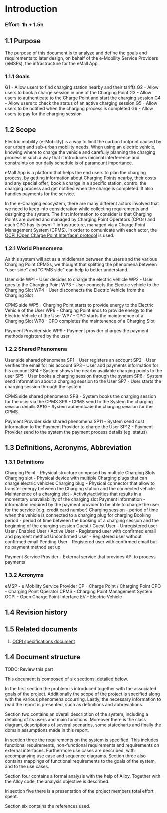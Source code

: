 # Introduction
### Effort: 1h + 1.5h

## 1.1 Purpose
The purpose of this document is to analyze and define the goals and requirements to later design, on behalf of the e-Mobility Service Providers (eMSPs), the infrastructure for the eMall App.

### 1.1.1 Goals
G1 - Allow users to find charging station nearby and their tariffs
G2 - Allow users to book a charge session in one of the Charging Point
G3 - Allow users to authenticate to the Charge Point and start the charging session
G4 - Allow users to check the status of an active charging session
G5 - Allow users to be notified when the charging process is completed
G6 - Allow users to pay for the charging session

## 1.2 Scope 

Electric mobility (e-Mobility) is a way to limit the carbon footprint caused by our urban and sub-urban mobility needs. When using an electric vehicle, knowing where to charge the vehicle and carefully planning the charging process in such a way that it introduces minimal interference and constraints on our daily schedule is of paramount importance.

eMall App is a platform that helps the end users to plan the charging process, by getting information about Charging Points nearby, their costs and any special offer; book a charge in a specific station, control the charging process and get notified when the charge is completed. It also handles payments for the service.

In the e-Charging ecosystem, there are many different actors involved that we need to keep into consideration while collecting requirements and designing the system. The first information to consider is that Charging Points are owned and managed by Charging Point Operators (CPOs) and each CPO has its own IT infrastructure, managed via a Charge Point Management System (CPMS). 
In order to comunicate with each actor, the [OCPI (Open Charge Point Interface) protocol](../Specs/OCPI-2.2.1.pdf) is used. 

### 1.2.1 World Phenomena 
As this system will act as a middleman between the users and the various Charging Point CPMSs, we thought that splitting the phenomena between "user side" and "CPMS side" can help to better understand.

User side
WP1 - User decides to charge the electric vehicle
WP2 - User goes to the Charging Point
WP3 - User connects the Electric vehicle to the Charging Slot
WP4 - User disconnects the Electric Vehicle from the Charging Slot

CPMS side
WP5 - Charging Point starts to provide energy to the Electric Vehicle of the User
WP6 - Charging Point ends to provide energy to the Electric Vehicle of the User
WP7 - CPO starts the maintenence of a Charging Slot
WP8 - CPO completes the maintenence of a Charging Slot

Payment Provider side
WP9 - Payment provider charges the payment methods registered by the user


### 1.2.2 Shared Phenomena
User side shared phenomena
SP1 - User registers an account
SP2 - User verifies the email for his account
SP3 - User add payments information for his account
SP4 - System shows the nearby available charging points to the user
SP5 - User books a charging session through the system
SP6 - System send information about a charging session to the User
SP7 - User starts the charging session through the system

CPMS side shared phenomena
SP8 - System books the charging session for the user via the CPMS
SP9 - CPMS send to the System the charging session details
SP10 - System authenticate the charging session for the CPMS

Payment Provider side shared phenomena
SP11 - System send cost information to the Payment Provider to charge the User
SP12 - Payment Provider send to the system the payment process details (eg. status)

## 1.3 Definitions, Acronyms, Abbreviation

### 1.3.1 Definitions
Charging Point - Physical structure composed by multiple Charging Slots
Charging slot - Physical device with multiple Charging plugs that can charge electric vehicles
Charging plug - Physical connector that allow to transfer energy between the Charging station and the connected vehicle
Maintenence of a charging slot - Activity/activities that results in a momentary unavailability of the charging slot
Payment information - information required by the payment provider to be able to charge the user for the service (e.g. credit card number)
Charging session - period of time when the vehicle is connected to a charging plug for charging
Booking period - period of time between the booking of a charging session and the beginning of the charging session
Guest / Guest User - Unregistered user
User / Enabled User / Active User - Registered user with confirmed email and payment method
Unconfirmed User - Registered user without confirmed email
Pending User - Registered user with confirmed email but no payment method set up

Payment Service Provider - External service that provides API to process payments

### 1.3.2 Acronyms
eMSP - e Mobility Service Provider
CP - Charge Point / Charging Point
CPO - Charging Point Operator
CPMS - Charging Point Management System
OCPI - Open Charge Point Interface
EV - Electric Vehicle

## 1.4 Revision history
## 1.5 Related documents
1. [OCPI specifications document](../Specs/OCPI-2.2.1.pdf)

## 1.4 Document structure

TODO: Review this part

This document is composed of six sections, detailed below.

In the first section the problem is introduced together with the associated goals of the project. Additionally the scope of the project is specified along with the various phenomena occurring. Lastly, the necessary information to read the report is presented, such as definitions and abbreviations.

Section two contains an overall description of the system, including a detailing of its users and main functions. Moreover there is the class diagram, descriptions of several scenarios, some statecharts and finally the domain assumptions made in this report.

In section three the requirements on the system is specified. This includes functional requirements, non-functional requirements and requirements on external interfaces. Furthermore use cases are described, with accompanying use case and sequence diagrams. Section three also contains mappings of functional requirements to the goals of the system, and to the use cases.

Section four contains a formal analysis with the help of Alloy. Together with the Alloy code, the analysis objective is described.

In section five there is a presentation of the project members total effort spent.

Section six contains the references used.

